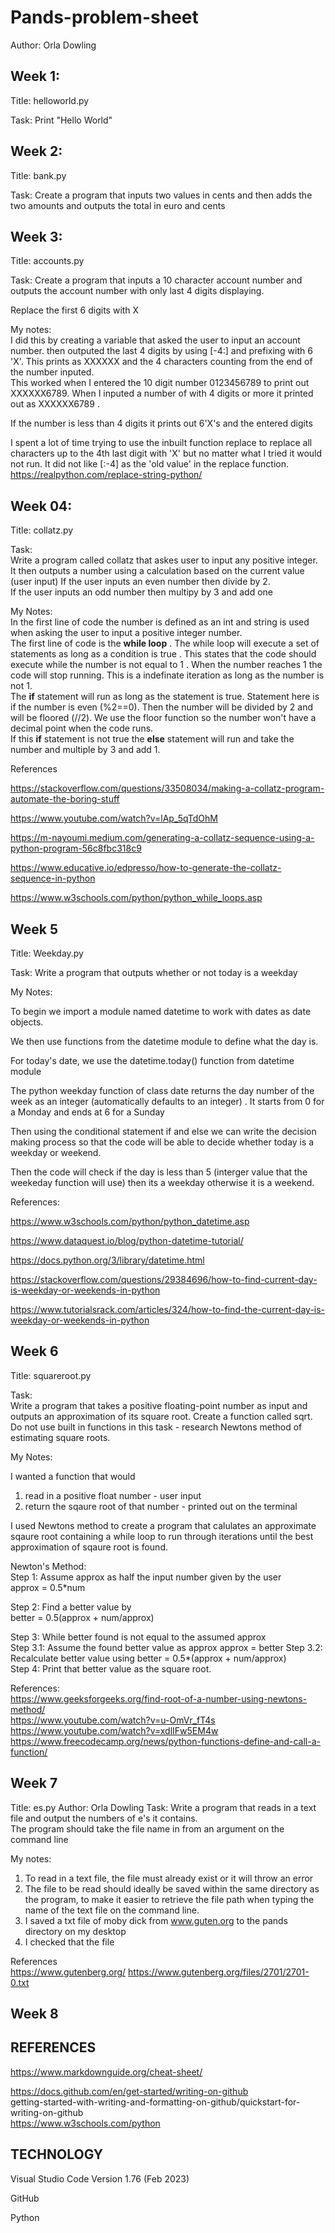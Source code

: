 # Pands-problem-sheet  

Author: Orla Dowling

## Week 1:  

Title: helloworld.py  

Task: Print "Hello World"  

## Week 2:  

Title: bank.py  

Task: Create a program that inputs two values in cents and then adds the two amounts and outputs the total in euro and cents  

## Week 3:
Title: accounts.py  

Task: Create a program that inputs a 10 character account number and outputs the account number with only last 4 digits displaying.  

Replace the first 6 digits with X  

My notes:   
I did this by creating a variable that asked the user to input an account number.   then outputed the last 4 digits by using [-4:] and prefixing with 6 'X'. This prints as XXXXXX and the 4 characters counting from the end of the number inputed.   
This worked when I entered the 10 digit number 0123456789 to print out XXXXXX6789. When I inputed a number of with 4 digits or more it printed out as XXXXXX6789 .  

If the number is less than 4 digits it prints out 6'X's and the entered digits  

I spent a lot of time trying to use the inbuilt function replace to replace all characters up to the 4th last digit with 'X' but no matter what I tried it would not run.  It did not like [:-4] as the 'old value' in the replace function.  
https://realpython.com/replace-string-python/  


##    Week 04:  
Title: collatz.py  

Task:  
Write a program called collatz that askes user to input any positive integer.  
It then outputs a number using a calculation based on the current value (user input)
If the user inputs an even number then divide by 2.   
If the user inputs an odd number then multipy by 3 and add one  

My Notes:  
In the first line of code the number is defined as an int and string is used when asking the user to input a positive integer number.  
The first line of code is the  **while loop** . The while loop will execute a set of statements as long as a condition is true . This states that  the code should execute while the number is not equal to 1 . When the number reaches 1 the code will stop running. This is a indefinate iteration as long as the number is not 1.  
The **if** statement will run as long as the statement is true. Statement here is if the number is even (%2==0). Then the number  will be divided by 2 and will be floored (//2). We use the floor function so the number won't have a decimal point when the code runs.  
If this **if** statement is not true the **else** statement will run and take the number and multiple by 3 and add 1.  


References  

https://stackoverflow.com/questions/33508034/making-a-collatz-program-automate-the-boring-stuff

https://www.youtube.com/watch?v=lAp_5qTdOhM

https://m-nayoumi.medium.com/generating-a-collatz-sequence-using-a-python-program-56c8fbc318c9

https://www.educative.io/edpresso/how-to-generate-the-collatz-sequence-in-python


https://www.w3schools.com/python/python_while_loops.asp  

## Week 5  
Title: Weekday.py  

Task: Write a program that outputs whether or not today is a weekday  

My Notes:  

To begin we import a module named datetime to work with dates as date objects.

We then use functions from the datetime module to define what the day is.

For today's date, we use the datetime.today() function from datetime module

The python weekday function of class date returns the day number of the week as an integer (automatically defaults to an integer) . It starts from 0 for a Monday and ends at 6 for a Sunday

Then using the conditional statement if and else we can write the decision making process so that the code will be able to decide whether today is a weekday or weekend.

Then the code will check if the day is less than 5 (interger value that the weekeday function will use) then its a weekday otherwise it is a weekend.

References:

https://www.w3schools.com/python/python_datetime.asp

https://www.dataquest.io/blog/python-datetime-tutorial/

https://docs.python.org/3/library/datetime.html

https://stackoverflow.com/questions/29384696/how-to-find-current-day-is-weekday-or-weekends-in-python

https://www.tutorialsrack.com/articles/324/how-to-find-the-current-day-is-weekday-or-weekends-in-python




## Week 6  
Title:  squareroot.py  

Task:  
Write a program that takes a positive floating-point number as input and outputs an approximation of its square root. Create a function called sqrt. Do not use built in functions in this task - research Newtons method of estimating square roots.

My Notes:  

I wanted a function that would
1. read in a positive float number - user input
2. return the sqaure root of that number - printed out on the terminal

I used Newtons method to create a program that calulates an approximate sqaure root containing a while loop to run through iterations until the best approximation of sqaure root is found.  

Newton's Method:  
Step 1: Assume approx as half the input number given by the user  
approx = 0.5*num  

Step 2:  Find a better value by  
better = 0.5(approx + num/approx)  

Step 3: While better found is not equal to the assumed approx  
    Step 3.1: Assume the found better value as approx approx = better
    Step 3.2: Recalculate better value using better = 0.5*(approx +         num/approx)  
Step 4: Print that better value as the square root.




References:  
https://www.geeksforgeeks.org/find-root-of-a-number-using-newtons-method/  
https://www.youtube.com/watch?v=u-OmVr_fT4s
https://www.youtube.com/watch?v=xdlIFw5EM4w
https://www.freecodecamp.org/news/python-functions-define-and-call-a-function/




## Week 7  

Title: es.py
Author: Orla Dowling 
Task: Write a program that reads in a text file and output the numbers of e's it contains.  
The program should take the file name in from an argument on the command line


My notes:  
1. To read in a text file, the file must already exist or it will throw an error 
2. The file to be read should ideally be saved within the same directory as the program, to make it easier to retrieve the file path when typing the name of the text file on the command line.  
3. I saved a txt file of moby dick from www.guten.org to the pands directory on my desktop
4. I checked that the file 

References  
https://www.gutenberg.org/
https://www.gutenberg.org/files/2701/2701-0.txt


## Week 8




## REFERENCES  

https://www.markdownguide.org/cheat-sheet/  

https://docs.github.com/en/get-started/writing-on-github  
getting-started-with-writing-and-formatting-on-github/quickstart-for-writing-on-github  
https://www.w3schools.com/python  


## TECHNOLOGY  

Visual Studio Code Version 1.76 (Feb 2023)  

GitHub  

Python  



